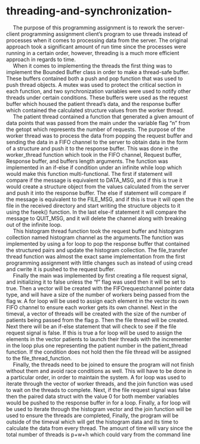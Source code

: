 # threading-and-synchronization-
&emsp; The purpose of this programming assignment is to rework the server-client programming
assignment client’s program to use threads instead of processes when it comes to processing
data from the server. The original approach took a significant amount of run time since the
processes were running in a certain order, however, threading is a much more efficient
approach in regards to time.\
&emsp; When it comes to implementing the threads the first thing was to implement the Bounded
Buffer class in order to make a thread-safe buffer. These buffers contained both a push and pop
function that was used to push thread objects. A mutex was used to protect the critical section in
each function, and two synchronization variables were used to notify other threads under certain
conditions. These buffers were used as the request buffer which housed the patient thread’s
data, and the response buffer which contained the calculated structure values from the worker
thread.\
&emsp; The patient thread contained a function that generated a given amount of data points
that was passed from the main under the variable flag “n” from the getopt which represents the
number of requests. The purpose of the worker thread was to process the data from popping
the request buffer and sending the data in a FIFO channel to the server to obtain data in the
form of a structure and push it to the response buffer. This was done in the worker_thread
function which took in the FIFO channel, Request buffer, Response buffer, and buffers length
arguments. The function was implemented in an if-else if condition under an infinite while loop
which would make this function multi-functional. The first if statement will compare if the
message is equivalent to DATA_MSG, and if this is true it would create a structure object from
the values calculated from the server and push it into the response buffer. The else if statement
will compare if the message is equivalent to the FILE_MSG, and if this is true it will open the file
in the received directory and start writing the structure objects to it using the fseek() function. In
the last else-if statement it will compare the message to QUIT_MSG, and it will delete the
channel along with breaking out of the infinite loop.\
&emsp; This histogram thread function took the request buffer and histogram collection named
histogram channel as the arguments.The function was implemented by using a for loop to pop
the response buffer that contained the structured pairs and update the histogram collection. The
file_transfer thread function was almost the exact same implementation from the first
programming assignment with little changes such as instead of using cread and cwrite it is
pushed to the request buffer.\
&emsp; Finally the main was implemented by first creating a file request signal, and initializing it
to false unless the “f” flag was used then it will be set to true. Then a vector will be created with
the FIFOrequestchannel pointer data type, and will have a size of the number of workers being
passed from the flag w. A for loop will be used to assign each element in the vector its own
FIFO channel to ensure each worker gets its own channel. Next in the timeval, a vector of
threads will be created with the size of the number of patients being passed from the flag p.
Then the file thread will be created. Next there will be an if-else statement that will check to see
if the file request signal is false. If this is true a for loop will be used to assign the elements in the
vector patients to launch their threads with the incrementer in the loop plus one representing the
patient number in the patient_thread function. If the condition does not hold then the file thread
will be assigned to the file_thread_function.\
&emsp; Finally, the threads need to be joined to ensure the program will not finish without them
and avoid race conditions as well. This will have to be done in a particular order, in order to
maintain the system. A for loop was used to iterate through the vector of worker threads, and
the join function was used to wait on the threads to complete. Next, if the file request signal was
false then the paired data struct with the value 0 for both member variables would be pushed to
the response buffer in for a loop. Finally, a for loop will be used to iterate through the histogram
vector and the join function will be used to ensure the threads are completed, Finally, the
program will be outside of the timeval which will get the histogram data and its time to calculate
the data from every thread. The amount of time will vary since the total number of threads is
p+w+h which could vary from the command line
